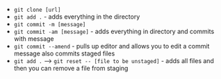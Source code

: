 - `git clone [url]`
- `git add .` - adds everything in the directory
- `git commit -m [message]`
- `git commit -am [message]` - adds everything in directory and commits with message
- `git commit --amend` - pulls up editor and allows you to edit a commit message also commits staged files
- `git add .` --> `git reset -- [file to be unstaged]` - adds all files and then you can remove a file from staging